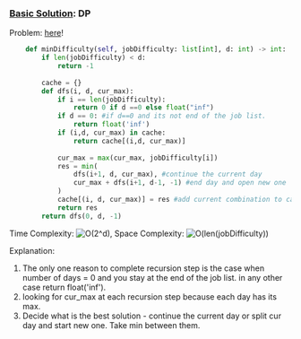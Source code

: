### [Basic Solution](/DynamicProgramming/minDifficulty/sol.py): DP
Problem: [here](https://leetcode.com/problems/minimum-difficulty-of-a-job-schedule/)!


```python
    def minDifficulty(self, jobDifficulty: list[int], d: int) -> int:
        if len(jobDifficulty) < d:
            return -1
        
        cache = {}
        def dfs(i, d, cur_max):
            if i == len(jobDifficulty):
                return 0 if d ==0 else float("inf")
            if d == 0: #if d==0 and its not end of the job list. 
                return float('inf')
            if (i,d, cur_max) in cache:
                return cache[(i,d, cur_max)]
            
            cur_max = max(cur_max, jobDifficulty[i])
            res = min(
                dfs(i+1, d, cur_max), #continue the current day
                cur_max + dfs(i+1, d-1, -1) #end day and open new one
            )
            cache[(i, d, cur_max)] = res #add current combination to cache
            return res
        return dfs(0, d, -1)
```

Time Complexity: ![O(2^d)](<https://latex.codecogs.com/svg.image?\inline&space;O(2^d))>), Space Complexity: ![O(len(jobDifficulty))](<https://latex.codecogs.com/svg.image?\inline&space;O(len(jobDifficulty))>)

Explanation:
1) The only one reason to complete recursion step is the case when number of days = 0 and you stay at the end of the job list.
in any other case return float('inf').
2) looking for cur_max at each recursion step because each day has its max. 
3) Decide what is the best solution - continue the current day or split cur day and start new one. Take min between them.

